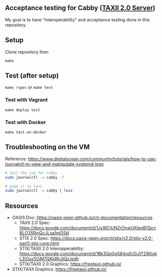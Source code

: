 ## Acceptance testing for Cabby ([TAXII 2.0 Server](https://github.com/pladdy/cabby "Cabby Repository"))

My goal is to have "interoperability" and acceptance testing done in this repository.

## Setup
Clone repository then

`make`

## Test (after setup)
`make rspec` or `make test`

### Test with Vagrant
`make deploy test`

### Test with Docker
`make test-on-docker`

## Troubleshooting on the VM
Reference: https://www.digitalocean.com/community/tutorials/how-to-use-journalctl-to-view-and-manipulate-systemd-logs
```sh
# tail the log for cabby
sudo journalctl -u cabby -f

# pipe it to less
sudo journalctl -u cabby | less
```

## Resources
- OASIS Doc: https://oasis-open.github.io/cti-documentation/resources
  - TAXII 2.0 Spec: https://docs.google.com/document/d/1Jv9ICjUNZrOnwUXtenB1QcnBLO35RnjQcJLsa1mGSkI
  - STIX 2.0 Spec: https://docs.oasis-open.org/cti/stix/v2.0/stix-v2.0-part1-stix-core.html
  - STIX/TAXII 2.0 Interopperability: https://docs.google.com/document/d/1Bk3QsGqS84odU2iJtTZ8GokLZIOuz52iM7QKkRhJtQc/edit
  - STIX/TAXII 2.0 Graphics: https://freetaxii.github.io/
- STIX/TAXII Graphics: https://freetaxii.github.io/
